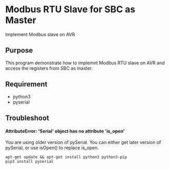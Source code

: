 Modbus RTU Slave for SBC as Master
=
Implement Modbus slave on AVR

## Purpose
This program demonstrate how to implemnt Modbus RTU slave on AVR and access the registers from SBC as master.

## Requirement
- python3
- pyserial
  
## Troubleshoot

#### AttributeError: 'Serial' object has no attribute 'is_open'
You are using older version of pySerial. You can either get later version of pySerial, or use isOpen() to replace is_open.

    apt-get update && apt-get install python3 python3-pip
    pip3 install pyserial